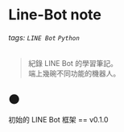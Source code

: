 # Line-Bot note

###### tags: `LINE Bot` `Python`



> 紀錄 LINE Bot 的學習筆記。\
> 端上幾碗不同功能的機器人。

## :new_moon: 
初始的 LINE Bot 框架 == v0.1.0
